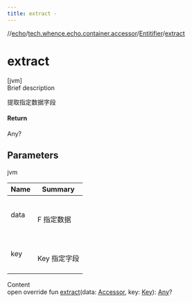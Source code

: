 ```yaml
---
title: extract -
---
```

//[echo](../../index.md)/[tech.whence.echo.container.accessor](../index.md)/[Entitifier](index.md)/[extract](extract.md)



# extract  
[jvm]  
Brief description  


提取指定数据字段



#### Return  


Any?



## Parameters  
  
jvm  
  
|  Name|  Summary| 
|---|---|
| data| <br><br>F 指定数据<br><br>
| key| <br><br>Key 指定字段<br><br>
  
  
Content  
open override fun [extract](extract.md)(data: [Accessor](../-accessor/index.md), key: [Key](../../tech.whence.echo.dal.schema.key/-key/index.md)): [Any](https://kotlinlang.org/api/latest/jvm/stdlib/kotlin/-any/index.html)?  



